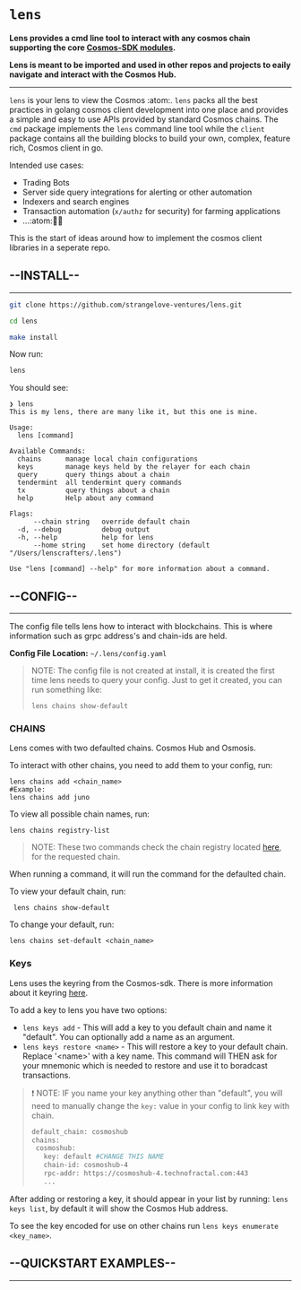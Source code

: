 # `lens`

**Lens provides a cmd line tool to  interact with any cosmos chain supporting the core [Cosmos-SDK modules](https://github.com/cosmos/cosmos-sdk/tree/master/x).**

**Lens is meant to be imported and used in other repos and projects to eaily navigate and interact with the Cosmos Hub.**

---

`lens` is your lens to view the Cosmos :atom:. `lens` packs all the best practices in golang cosmos client development into one place and provides a simple and easy to use APIs provided by standard Cosmos chains. The `cmd` package implements the `lens` command line tool while the `client` package contains all the building blocks to build your own, complex, feature rich, Cosmos client in go.

Intended use cases:
- Trading Bots
- Server side query integrations for alerting or other automation
- Indexers and search engines
- Transaction automation (`x/authz` for security) for farming applications
- ...:atom::rocket::moon:

This is the start of ideas around how to implement the cosmos client libraries in a seperate repo.

## **--INSTALL--**
---
```bash
git clone https://github.com/strangelove-ventures/lens.git

cd lens

make install
```
Now run:
```bash
lens
```
You should see:

```
❯ lens            
This is my lens, there are many like it, but this one is mine.

Usage:
  lens [command]

Available Commands:
  chains      manage local chain configurations
  keys        manage keys held by the relayer for each chain
  query       query things about a chain
  tendermint  all tendermint query commands
  tx          query things about a chain
  help        Help about any command

Flags:
      --chain string   override default chain
  -d, --debug          debug output
  -h, --help           help for lens
      --home string    set home directory (default "/Users/lenscrafters/.lens")

Use "lens [command] --help" for more information about a command.
```

## **--CONFIG--**
---
The config file tells lens how to interact with blockchains. This is where information such as grpc address's and chain-ids are held.

**Config File Location:** `~/.lens/config.yaml` 

> NOTE: The config file is not created at install, it is created the first time lens needs to query your config. Just to get it created, you can run something like:
>```
>lens chains show-default
>```

### **CHAINS**
Lens comes with two defaulted chains. Cosmos Hub and Osmosis.

To interact with other chains, you need to add them to your config, run:

```
lens chains add <chain_name>
#Example:
lens chains add juno
```

To view all possible chain names, run:
```
lens chains registry-list
```
> NOTE: These two commands check the chain registry located [here](https://github.com/cosmos/chain-registry), for the requested chain.

When running a command, it will run the command for the defaulted chain.

To view your default chain, run:

```
 lens chains show-default
```

To change your default, run: 

``` 
lens chains set-default <chain_name>
```

### **Keys**
Lens uses the keyring from the Cosmos-sdk. There is more information about it keyring [here](https://github.com/cosmos/cosmos-sdk/blob/master/crypto/keyring/doc.go). 

To add a key to lens you have two options:

* `lens keys add` - This will add a key to you default chain and name it "default". You can optionally add a name as an argument. 
* `lens keys restore <name>` - This will restore a key to your default chain. Replace '\<name\>' with a key name. This command will THEN ask for your mnemonic which is needed to restore and use it to boradcast transactions. 

>❗️ NOTE: IF you name your key anything other than "default", you will need to manually change the `key:` value in your config to link key with chain.  
>```bash
>default_chain: cosmoshub
>chains:
>  cosmoshub:
>    key: default #CHANGE THIS NAME
>    chain-id: cosmoshub-4
>    rpc-addr: https://cosmoshub-4.technofractal.com:443
>    ...
>```

After adding or restoring a key, it should appear in your list by running: `lens keys list`, by default it will show the Cosmos Hub address. 

To see the key encoded for use on other chains run `lens keys enumerate <key_name>`. 


## --QUICKSTART EXAMPLES--
---

